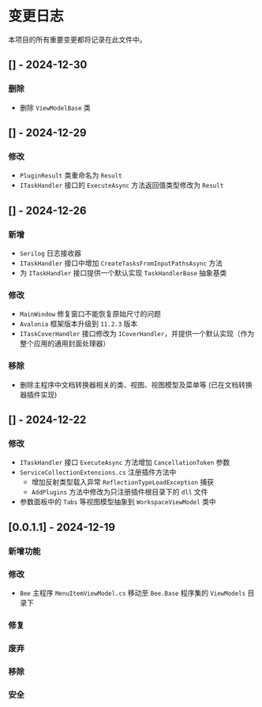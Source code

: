 # 变更日志

本项目的所有重要变更都将记录在此文件中。

## [] - 2024-12-30

### 删除

- 删除 `ViewModelBase` 类

## [] - 2024-12-29

### 修改

- `PluginResult` 类重命名为 `Result`
- `ITaskHandler` 接口的 `ExecuteAsync` 方法返回值类型修改为 `Result`

## [] - 2024-12-26

### 新增

- `Serilog` 日志接收器
- `ITaskHandler` 接口中增加 `CreateTasksFromInputPathsAsync` 方法
- 为 `ITaskHandler` 接口提供一个默认实现 `TaskHandlerBase` 抽象基类

### 修改

- `MainWindow` 修复窗口不能恢复原始尺寸的问题
- `Avalonia` 框架版本升级到 `11.2.3` 版本
- `ITaskCoverHandler` 接口修改为 `ICoverHandler`，并提供一个默认实现（作为整个应用的通用封面处理器）

### 移除

- 删除主程序中文档转换器相关的类、视图、视图模型及菜单等 (已在文档转换器插件实现)

## [] - 2024-12-22

### 修改

- `ITaskHandler` 接口 `ExecuteAsync` 方法增加 `CancellationToken` 参数
- `ServiceCollectionExtensions.cs` 注册插件方法中
  - 增加反射类型载入异常 `ReflectionTypeLoadException` 捕获
  - `AddPlugins` 方法中修改为只注册插件根目录下的 `dll` 文件
- 参数面板中的 `Tabs` 等视图模型抽象到 `WorkspaceViewModel` 类中

## [0.0.1.1] - 2024-12-19

### 新增功能

### 修改

- `Bee` 主程序 `MenuItemViewModel.cs` 移动至 `Bee.Base` 程序集的 `ViewModels` 目录下

### 修复

### 废弃

### 移除

### 安全
